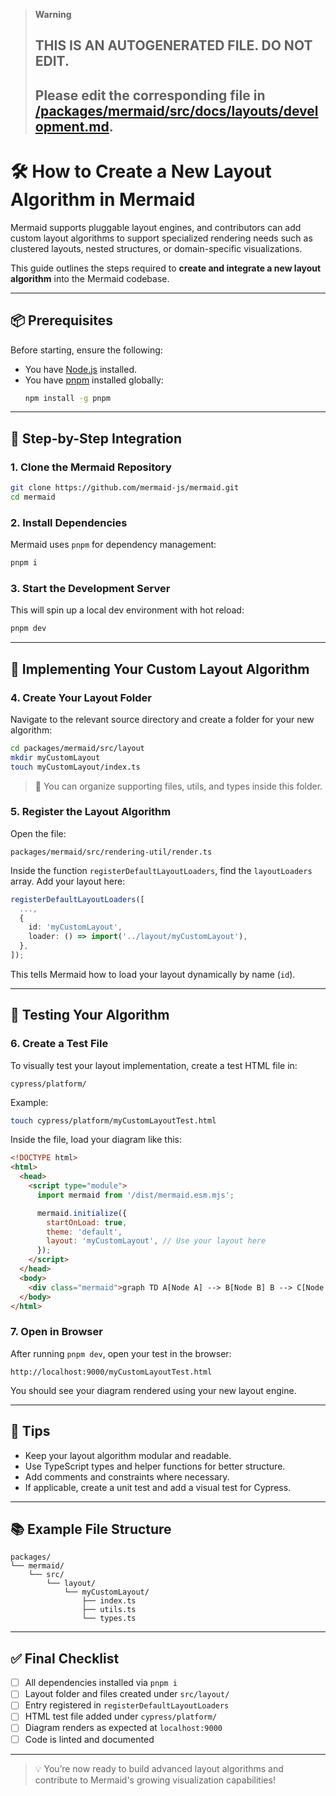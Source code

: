> **Warning**
>
> ## THIS IS AN AUTOGENERATED FILE. DO NOT EDIT.
>
> ## Please edit the corresponding file in [/packages/mermaid/src/docs/layouts/development.md](../../packages/mermaid/src/docs/layouts/development.md).

# 🛠️ How to Create a New Layout Algorithm in Mermaid

Mermaid supports pluggable layout engines, and contributors can add custom layout algorithms to support specialized rendering needs such as clustered layouts, nested structures, or domain-specific visualizations.

This guide outlines the steps required to **create and integrate a new layout algorithm** into the Mermaid codebase.

---

## 📦 Prerequisites

Before starting, ensure the following:

- You have [Node.js](https://nodejs.org/) installed.
- You have [pnpm](https://pnpm.io/) installed globally:
  ```bash
  npm install -g pnpm
  ```

---

## 🔄 Step-by-Step Integration

### 1. Clone the Mermaid Repository

```bash
git clone https://github.com/mermaid-js/mermaid.git
cd mermaid
```

### 2. Install Dependencies

Mermaid uses `pnpm` for dependency management:

```bash
pnpm i
```

### 3. Start the Development Server

This will spin up a local dev environment with hot reload:

```bash
pnpm dev
```

---

## 🧠 Implementing Your Custom Layout Algorithm

### 4. Create Your Layout Folder

Navigate to the relevant source directory and create a folder for your new algorithm:

```bash
cd packages/mermaid/src/layout
mkdir myCustomLayout
touch myCustomLayout/index.ts
```

> 📁 You can organize supporting files, utils, and types inside this folder.

### 5. Register the Layout Algorithm

Open the file:

```
packages/mermaid/src/rendering-util/render.ts
```

Inside the function `registerDefaultLayoutLoaders`, find the `layoutLoaders` array. Add your layout here:

```ts
registerDefaultLayoutLoaders([
  ...,
  {
    id: 'myCustomLayout',
    loader: () => import('../layout/myCustomLayout'),
  },
]);
```

This tells Mermaid how to load your layout dynamically by name (`id`).

---

## 🧪 Testing Your Algorithm

### 6. Create a Test File

To visually test your layout implementation, create a test HTML file in:

```
cypress/platform/
```

Example:

```bash
touch cypress/platform/myCustomLayoutTest.html
```

Inside the file, load your diagram like this:

```html
<!DOCTYPE html>
<html>
  <head>
    <script type="module">
      import mermaid from '/dist/mermaid.esm.mjs';

      mermaid.initialize({
        startOnLoad: true,
        theme: 'default',
        layout: 'myCustomLayout', // Use your layout here
      });
    </script>
  </head>
  <body>
    <div class="mermaid">graph TD A[Node A] --> B[Node B] B --> C[Node C]</div>
  </body>
</html>
```

### 7. Open in Browser

After running `pnpm dev`, open your test in the browser:

```
http://localhost:9000/myCustomLayoutTest.html
```

You should see your diagram rendered using your new layout engine.

---

## 📝 Tips

- Keep your layout algorithm modular and readable.
- Use TypeScript types and helper functions for better structure.
- Add comments and constraints where necessary.
- If applicable, create a unit test and add a visual test for Cypress.

---

## 📚 Example File Structure

```
packages/
└── mermaid/
    └── src/
        └── layout/
            └── myCustomLayout/
                ├── index.ts
                ├── utils.ts
                └── types.ts
```

---

## ✅ Final Checklist

- [ ] All dependencies installed via `pnpm i`
- [ ] Layout folder and files created under `src/layout/`
- [ ] Entry registered in `registerDefaultLayoutLoaders`
- [ ] HTML test file added under `cypress/platform/`
- [ ] Diagram renders as expected at `localhost:9000`
- [ ] Code is linted and documented

---

> 💡 You’re now ready to build advanced layout algorithms and contribute to Mermaid's growing visualization capabilities!
